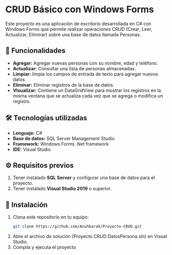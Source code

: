# CRUD Básico con Windows Forms

Este proyecto es una aplicación de escritorio desarrollada en C# con Windows Forms 
que permite realizar operaciones CRUD (Crear, Leer, Actualizar, Eliminar) 
sobre una base de datos llamada Personas.

## 🎯 Funcionalidades
- **Agregar:** Agregar nuevas personas con su nombre, edad y teléfono.
- **Actualizar:** Consultar una lista de personas almacenadas.
- **Limpiar:** limpia los campos de entrada de texto para agregar nuevos datos.
- **Eliminar:** Eliminar registros de la base de datos.
- **VIsualizar:** Contiene un DataGridView para mostrar los registros en la misma ventana que se actualiza
		cada vez que se agrega o modifica un registro.

## 🛠 Tecnologías utilizadas
- **Lenguaje:** C#
- **Base de datos:** SQL Server Management Studio
- **Framework:** Windows Forms .Net framework
- **IDE:** Visual Studio

## ⚙️ Requisitos previos
1. Tener instalado **SQL Server** y configurar una base de datos para el proyecto.
2. Tener instalado **Visual Studio 2019** o superior.

## 🚀 Instalación
1. Clona este repositorio en tu equipo:
   ```bash
   git clone https://github.com/Anuhbarak/Proyecto-CRUD.git
2. Abre el archivo de solución (Proyecto CRUD DatosPersona.sln) en Visual Studio.
3. Compila y ejecuta el proyecto